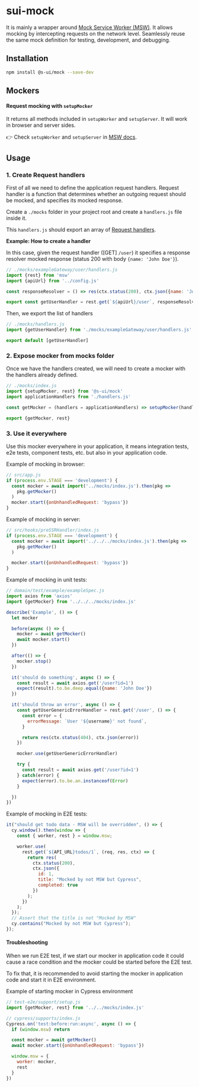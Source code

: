 # sui-mock

It is mainly a wrapper around [Mock Service Worker (MSW)](https://mswjs.io/).
It allows mocking by intercepting requests on the network level. Seamlessly reuse the same mock definition for testing, development, and debugging.

## Installation

```sh
npm install @s-ui/mock --save-dev
```

## Mockers

#### Request mocking with `setupMocker`

It returns all methods included in `setupWorker` and `setupServer`. It will work in browser and server sides.

👉 Check `setupWorker` and `setupServer` in [MSW docs](https://mswjs.io/docs/api/).


## Usage

### 1. Create Request handlers

First of all we need to define the application request handlers. Request handler is a function that determines whether an outgoing request should be mocked, and specifies its mocked response.

Create a `./mocks` folder in your project root and create a `handlers.js` file inside it.

This `handlers.js` should export an array of [Request handlers](https://mswjs.io/docs/basics/request-handler).

**Example: How to create a handler**

In this case, given the request handler ([GET] `/user`) it specifies a response resolver mocked response (status 200 with body `{name: 'John Doe'}`).

```js
// ./mocks/exampleGateway/user/handlers.js
import {rest} from 'msw'
import {apiUrl} from '../config.js'

const responseResolver = () => res(ctx.status(200), ctx.json({name: 'John Doe'}))

export const getUserHandler = rest.get(`${apiUrl}/user`, responseResolver)
```

Then, we export the list of handlers

```js
// ./mocks/handlers.js
import {getUserHandler} from './mocks/exampleGateway/user/handlers.js'

export default [getUserHandler]
```

### 2. Expose mocker from mocks folder

Once we have the handlers created, we will need to create a mocker with the handlers already defined.

```js
// ./mocks/index.js
import {setupMocker, rest} from '@s-ui/mock'
import applicationHandlers from './handlers.js'

const getMocker = (handlers = applicationHandlers) => setupMocker(handlers)

export {getMocker, rest}
```

### 3. Use it everywhere

Use this mocker everywhere in your application, it means integration tests, e2e tests, component tests, etc. but also in your application code.

Example of mocking in browser:

```js
// src/app.js
if (process.env.STAGE === 'development') {
  const mocker = await import('../mocks/index.js').then(pkg =>
    pkg.getMocker()
  )
  mocker.start({onUnhandledRequest: 'bypass'})
}
```

Example of mocking in server:

```js
// src/hooks/preSSRHandler/index.js
if (process.env.STAGE === 'development') {
  const mocker = await import('../../../mocks/index.js').then(pkg =>
    pkg.getMocker()
  )

  mocker.start({onUnhandledRequest: 'bypass'})
}
```

Example of mocking in unit tests:

```js
// domain/test/example/exampleSpec.js
import axios from 'axios'
import {getMocker} from '../../../mocks/index.js'

describe('Example', () => {
  let mocker

  before(async () => {
    mocker = await getMocker()
    await mocker.start()
  })

  after(() => {
    mocker.stop()
  })

  it('should do something', async () => {
    const result = await axios.get('/user?id=1')
    expect(result).to.be.deep.equal({name: 'John Doe'})
  })

  it('should throw an error', async () => {
    const getUserGenericErrorHandler = rest.get('/user', () => {
      const error = {
        errorMessage: `User '${username}' not found`,
      }

      return res(ctx.status(404), ctx.json(error))
    })

    mocker.use(getUserGenericErrorHandler)

    try {
      const result = await axios.get('/user?id=1')
    } catch(error) {
      expect(error).to.be.an.instanceof(Error)
    }

  })
})
```

Example of mocking in E2E tests:


```js
it("should get todo data - MSW will be overridden", () => {
  cy.window().then(window => {
    const { worker, rest } = window.msw;

    worker.use(
      rest.get(`${API_URL}todos/1`, (req, res, ctx) => {
        return res(
          ctx.status(200),
          ctx.json({
            id: 1,
            title: "Mocked by not MSW but Cypress",
            completed: true
          })
        );
      })
    );
  });
  // Assert that the title is not "Mocked by MSW"
  cy.contains("Mocked by not MSW but Cypress");
});
```

#### Troubleshooting

When we run E2E test, if we start our mocker in application code it could cause a race condition and the mocker could be started before the E2E test.

To fix that, it is recommended to avoid starting the mocker in application code and start it in E2E environment.

Example of starting mocker in Cypress environment

```js
// test-e2e/support/setup.js
import {getMocker, rest} from '../../mocks/index.js'

// cypress/supports/index.js
Cypress.on('test:before:run:async', async () => {
  if (window.msw) return

  const mocker = await getMocker()
  await mocker.start({onUnhandledRequest: 'bypass'})

  window.msw = {
    worker: mocker,
    rest
  }
})
```
